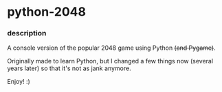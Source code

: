 # python-2048

### description
A console version of the popular 2048 game using Python ~~(and Pygame)~~. 

Originally made to learn Python, but I changed a few things now (several years later) so that it's not as jank anymore.

Enjoy! :)